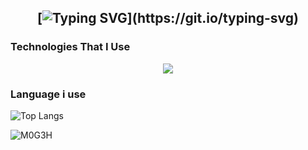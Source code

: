 

<h2 align="center">
    
[![Typing SVG](https://readme-typing-svg.herokuapp.com?duration=4000&center=true&width=100&lines=Welcome+to+my+Github+Page!;I'm+M0G3H.;)](https://git.io/typing-svg)


### Technologies That I Use
<!--tech stack icons-->
<p align="center">
  <a href="https://skillicons.dev">
    <img src="https://skillicons.dev/icons?i=git,cpp,css,docker,github,html,java,js,linux,nginx,vscode,kubernetes&perline=14" />
  </a>
</p>


### Language i use
![Top Langs](https://github-readme-stats.vercel.app/api/top-langs/?username=M0G3H&theme=tokyonight)

<p align="left"> <img src="https://komarev.com/ghpvc/?username=M0G3H&label=Profile%20views&color=0e75b6&style=flat" alt="M0G3H" /> </p>
